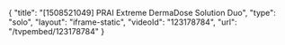 {
    "title": "[1508521049] PRAI Extreme DermaDose Solution Duo",
    "type": "solo",
    "layout": "iframe-static",
    "videoId": "123178784",
    "url": "\/tvpembed\/123178784"
}